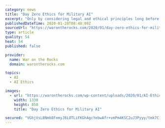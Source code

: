 ```yaml
---
category: news
title: "Day Zero Ethics for Military AI"
excerpt: "Only by considering legal and ethical principles long before Acquisition Milestone A will AI capabilities reflect enduring American principles. Ethical considerations should shape future system requirements, and developers should recognize both technical and ethical challenges. Incorporating ethics analysis could reshape development processes ..."
publishedDateTime: 2020-01-28T08:48:00Z
sourceUrl: "https://warontherocks.com/2020/01/day-zero-ethics-for-military-ai/"
type: article
quality: 54
heat: 54
published: false

provider:
  name: War on the Rocks
  domain: warontherocks.com

topics:
  - AI
  - AI Ethics

images:
  - url: "https://warontherocks.com/wp-content/uploads/2020/01/AI-Ethics-Again-1.jpg"
    width: 1330
    height: 850
    title: "Day Zero Ethics for Military AI"

secured: "VGhjVsLBNmb8FemyJ6LOTLiFKGhAgcYebwAfr+vmPm4KSC2uJ3Pyyy/tmk7CiBg2dehrlzeCWZsDdC0aYXQOHax6Okj3aFnlHNIH2GkQY5wK2tIXynPIZPPBcv4DBhEqsf4CX6T6ogVGPaZ3GdZ7+2WXI/Flrab6Azauvcu07uHdazgHJvfREeexlTzU0l/bSQetPV1D7tjtJ5+gvE+U4OQ/DdpZFsoaZTSrTo3gCkHIfgFJZO0ACO3V01/ASy0v/s5iGL35TSJ7fsJVc6aIhb7qq2lRfu/0V+24FLc9gghaARZqAszUR0s5Iv9gLtSF0R+SsRb0UkKTmwF8PmNpCeCk8jXh84eafzE+WV6DSjtYL8vcpp8vjjfCZCyv259qiOzDsqcu11klLQBmkGetNt72sVAXOk8fxaSUXXh11oqpIrVZrRxbY89ewKOC7nBwt2kJEL65rQG8He9/0z9SRqV+PXT1kJmMjlb8+8nMcis=;vCyd0qeURyQrN26s+lzHmg=="
---
```


